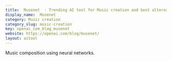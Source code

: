 ```yaml
---
title:  Musenet  - Trending AI tool for Music creation and best alternatives
display_name:  Musenet 
category: Music creation
category_slug: music-creation
key: openai_com_blog_musenet
website: https://openai.com/blog/musenet/
layout: aitool
---
```


Music composition using neural networks.
